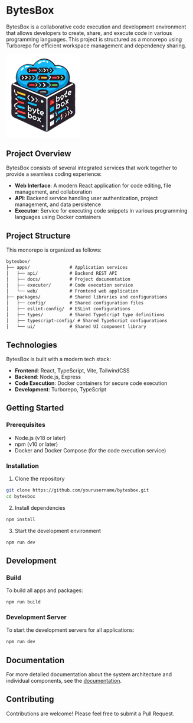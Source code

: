 # BytesBox

BytesBox is a collaborative code execution and development environment that allows developers to create, share, and execute code in various programming languages. This project is structured as a monorepo using Turborepo for efficient workspace management and dependency sharing.

<!-- ![BytesBox Logo](/apps/web/public/byteBox.png) -->
<img src="/apps/web/public/byteBox.png" alt="BytesBox Logo" width="200" />

## Project Overview

BytesBox consists of several integrated services that work together to provide a seamless coding experience:

- **Web Interface**: A modern React application for code editing, file management, and collaboration
- **API**: Backend service handling user authentication, project management, and data persistence
- **Executor**: Service for executing code snippets in various programming languages using Docker containers

## Project Structure

This monorepo is organized as follows:

```
bytesbox/
├── apps/               # Application services
│   ├── api/            # Backend REST API
│   ├── docs/           # Project documentation
│   ├── executer/       # Code execution service
│   └── web/            # Frontend web application
├── packages/           # Shared libraries and configurations
│   ├── config/         # Shared configuration files
│   ├── eslint-config/  # ESLint configurations
│   ├── types/          # Shared TypeScript type definitions
│   ├── typescript-config/ # Shared TypeScript configurations
│   └── ui/             # Shared UI component library
```

## Technologies

BytesBox is built with a modern tech stack:

- **Frontend**: React, TypeScript, Vite, TailwindCSS
- **Backend**: Node.js, Express
- **Code Execution**: Docker containers for secure code execution
- **Development**: Turborepo, TypeScript

## Getting Started

### Prerequisites

- Node.js (v18 or later)
- npm (v10 or later)
- Docker and Docker Compose (for the code execution service)

### Installation

1. Clone the repository
```bash
git clone https://github.com/yourusername/bytesbox.git
cd bytesbox
```

2. Install dependencies
```bash
npm install
```

3. Start the development environment
```bash
npm run dev
```

## Development

### Build

To build all apps and packages:

```bash
npm run build
```

### Development Server

To start the development servers for all applications:

```bash
npm run dev
```

## Documentation

For more detailed documentation about the system architecture and individual components, see the [documentation](/apps/docs/system-architecture.md).

## Contributing

Contributions are welcome! Please feel free to submit a Pull Request.
